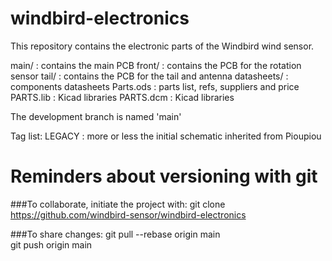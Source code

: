 # windbird-electronics
This repository contains the electronic parts of the Windbird wind sensor.

main/       : contains the main PCB 
front/      : contains the PCB for the rotation sensor
tail/       : contains the PCB for the tail and antenna
datasheets/ : components datasheets
Parts.ods   : parts list, refs, suppliers and price
PARTS.lib   : Kicad libraries
PARTS.dcm   : Kicad libraries

The development branch is named 'main'

Tag list:
LEGACY : more or less the initial schematic inherited from Pioupiou



# Reminders about versioning with git

###To collaborate, initiate the project with:
    git clone https://github.com/windbird-sensor/windbird-electronics
    
###To share changes:
    git pull --rebase origin main  
    git push origin main  
